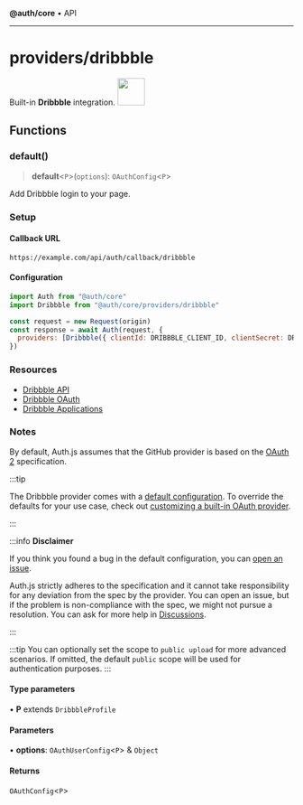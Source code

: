 **@auth/core** • API

***

# providers/dribbble

<div style={{backgroundColor: "#000", display: "flex", justifyContent: "space-between", color: "#fff", padding: 16}}>
<span>Built-in <b>Dribbble</b> integration.</span>
<a href="https://dribbble.com">
  <img style={{display: "block"}} src="https://authjs.dev/img/providers/dribbble.svg" height="48" width="48"/>
</a>
</div>

## Functions

### default()

> **default**\<`P`\>(`options`): `OAuthConfig`\<`P`\>

Add Dribbble login to your page.

### Setup

#### Callback URL
```
https://example.com/api/auth/callback/dribbble
```

#### Configuration
```js
import Auth from "@auth/core"
import Dribbble from "@auth/core/providers/dribbble"

const request = new Request(origin)
const response = await Auth(request, {
  providers: [Dribbble({ clientId: DRIBBBLE_CLIENT_ID, clientSecret: DRIBBBLE_CLIENT_SECRET })],
})
```

### Resources

 - [Dribbble API](https://developer.dribbble.com)
 - [Dribbble OAuth](https://developer.dribbble.com/v2/oauth/)
 - [Dribbble Applications](https://dribbble.com/account/applications/new)

### Notes

By default, Auth.js assumes that the GitHub provider is
based on the [OAuth 2](https://www.rfc-editor.org/rfc/rfc6749.html) specification.

:::tip

The Dribbble provider comes with a [default configuration](https://github.com/nextauthjs/next-auth/blob/main/packages/core/src/providers/dribbble.ts).
To override the defaults for your use case, check out [customizing a built-in OAuth provider](https://authjs.dev/guides/providers/custom-provider#override-default-options).

:::

:::info **Disclaimer**

If you think you found a bug in the default configuration, you can [open an issue](https://authjs.dev/new/provider-issue).

Auth.js strictly adheres to the specification and it cannot take responsibility for any deviation from
the spec by the provider. You can open an issue, but if the problem is non-compliance with the spec,
we might not pursue a resolution. You can ask for more help in [Discussions](https://authjs.dev/new/github-discussions).

:::

:::tip
You can optionally set the scope to `public upload` for more advanced scenarios. If omitted, the default `public` scope will be used for authentication purposes.
:::

#### Type parameters

• **P** extends `DribbbleProfile`

#### Parameters

• **options**: `OAuthUserConfig`\<`P`\> & `Object`

#### Returns

`OAuthConfig`\<`P`\>
